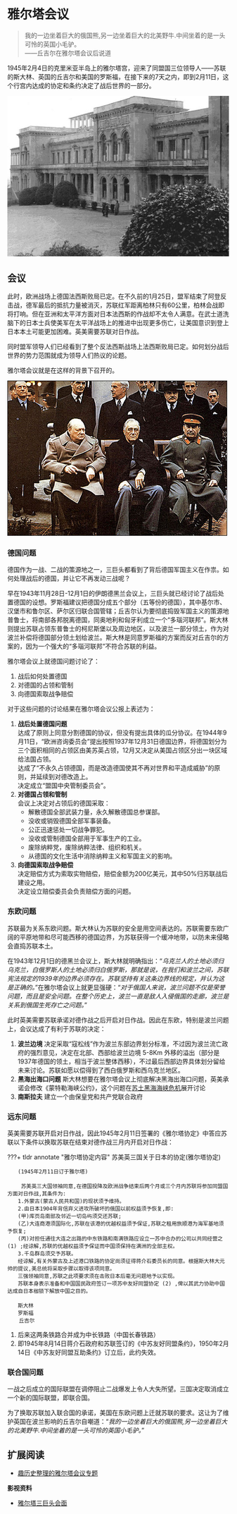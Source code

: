 # 雅尔塔会议

>我的一边坐着巨大的俄国熊,另一边坐着巨大的北美野牛.中间坐着的是一头可怜的英国小毛驴。  
>——丘吉尔在雅尔塔会议后说道

1945年2月4日的克里米亚半岛上的雅尔塔宫，迎来了同盟国三位领导人——苏联的斯大林、英国的丘吉尔和美国的罗斯福，在接下来的7天之内，即到2月11日，这个行宫内达成的协定和条约决定了战后世界的一部分。

![雅尔塔宫殿](img/yalta_place.jpg)

## 会议

此时，欧洲战场上德国法西斯败局已定。在不久前的1月25日，盟军结束了阿登反击战，德军最后的抵抗力量被消灭，苏联红军距离柏林只有60公里，柏林会战即将打响。但在亚洲和太平洋方面对日本法西斯的作战却不太令人满意。在武士道洗脑下的日本士兵使美军在太平洋战场上的推进中出现更多伤亡，让美国意识到登上日本本土可能更加困难。英美需要苏联对日作战。

同时盟军领导人们已经看到了整个反法西斯战场上法西斯败局已定。如何划分战后世界的势力范围就成为领导人们热议的论题。

雅尔塔会议就是在这样的背景下召开的。

![雅尔塔三巨头](img/yalta.jpg)

### 德国问题

德国作为一战、二战的策源地之一，三巨头都看到了背后德国军国主义在作祟。如何处理战后的德国，并让它不再发动三战呢？

早在1943年11月28日-12月1日的伊朗德黑兰会议上，三巨头就已经讨论了战后处置德国的设想。罗斯福建议把德国分成五个部分（五等份的德国），其中基尔市、汉堡市和鲁尔区、萨尔区归联合国管辖；丘吉尔认为要彻底捣毁军国主义的策源地普鲁士，将南部各邦脱离德国，同奥地利和匈牙利成立一个“多瑙河联邦”。斯大林则提出苏联占领东普鲁士的柯尼斯堡以及周边地区，以及波兰一部分领土，作为对波兰补偿将德国部分领土划给波兰。斯大林是同意罗斯福的方案而反对丘吉尔的方案的，因为一个强大的“多瑙河联邦”不符合苏联的利益。

雅尔塔会议上就德国问题讨论了：

1. 战后如何处置德国
2. 对德国的占领和管制
3. 向德国索取战争赔偿

对于这些问题的讨论结果在雅尔塔会议公报上表述为：

1. **战后处置德国问题**  
   达成了原则上同意分割德国的协议，但没有提出具体的瓜分协议。在1944年9月11日，“欧洲咨询委员会”提出按照1937年12月31日德国边界，将德国划分为三个面积相同的占领区由美苏英占领，12月又决定从美国占领区分出一块区域给法国占领。  
   达成了“不永久占领德国，而是改造德国使其不再对世界和平造成威胁”的原则，并延续到对德改造上。  
   决定成立“盟国中央管制委员会”。  
2. **对德国占领和管制**  
   会议上决定对占领后的德国采取：
      - 解散德国全部武装力量，永久解散德国总参谋部。
      - 没收或销毁德国全部军事装备。
      - 公正迅速惩处一切战争罪犯。
      - 没收或管制德国全部用于军事生产的工业。
      - 废除纳粹党，废除纳粹法律、组织和机关。
      - 从德国的文化生活中消除纳粹主义和军国主义的影响。  
3. **向德国索取战争赔偿**  
   决定赔偿方式为索取实物赔偿，赔偿金额为200亿美元，其中50%归苏联战后建设之用。  
   决定设立赔偿委员会负责赔偿方面的问题。

### 东欧问题

苏联最为关系东欧问题。斯大林认为苏联的安全是用空间表达的。苏联需要东欧广阔的平原地带和尽可能西移的德国边界，为苏联获得一个缓冲地带，以防未来侵略会直捣苏联本土。

在1943年12月1日的德黑兰会议上，斯大林就明确指出：“*乌克兰人的土地必须归乌克兰，白俄罗斯人的土地必须归白俄罗斯，那就是说，在我们和波兰之间，苏联宪法规定的1939年的边界必须存在。苏联坚持有关这条边界线的规定，并认为这是正确的。*”在雅尔塔会议上就更显强硬：“*对于俄国人来说，波兰问题不仅是荣誉问题，而且是安全问题。在整个历史上，波兰一直是敌人入侵俄国的走廊，波兰是关系到俄国生死存亡之问题。*”

此时英美需要苏联承诺对德作战之后开启对日作战。因此在东欧，特别是波兰问题上，会议达成了有利于苏联的决定：

1. **波兰边境**
   决定采取“寇松线”作为波兰东部边界划分标准，不过因为波兰流亡政府的强烈意见，决定在北部、西部给波兰边境 5-8Km 外移的溢出（部分是1937年德国的领土，相当于波兰整体西移），不过最后西部边界具体划分留给未来讨论。苏联如愿以偿得到了西白俄罗斯和西乌克兰地区。
2. **黑海出海口问题**
   斯大林想要在雅尔塔会议上彻底解决黑海出海口问题，英美承诺会修改《蒙特勒海峡公约》，这个问题在[苏土黑海海峡危机](../cold_war_come/turkey.md)展开讨论
3. **南斯拉夫**
   建立一个由保皇党和共产党联合政府

### 远东问题

英美需要苏联开启对日作战，因此1945年2月11日签署的《雅尔塔协定》中答应苏联以下条件以换取苏联在结束对德作战三月内开启对日作战：

???+ tldr annotate "雅尔塔协定内容"
    苏美英三国关于日本的协定(雅尔塔协定)

    　　(1945年2月11日订于雅尔塔)

    　　 苏美英三大国领袖同意,在德国投降及欧洲战争结束后两个月或三个月内苏联将参加同盟国方面对日作战,其条件为:  
    　　1.外蒙古(蒙古人民共和国)的现状须予维持。  
    　　2.由日本1904年背信弃义进攻所破坏的俄国以前权益须予恢复,即:  
    　　(甲)库页岛南部及邻近一切岛屿须交还苏联;  
    　　(乙)大连商港须国际化,苏联在该港的优越权益须予保证,苏联之租用旅顺港为海军基地须予恢复;  
    　　(丙)对担任通往大连之出路的中东铁路和南满铁路应设立一苏中合办的公司以共同经营之 (1) ;经谅解,苏联的优越权益须予保证而中国须保持在满洲的全部主权。  
    　　3.千岛群岛须交予苏联。  
    　　经谅解,有关外蒙古及上述港口铁路的协定尚须征得蒋介石委员长的同意。根据斯大林大元帅的提议,美总统将采取步骤以取得该项同意。  
    　　三强领袖同意,苏联之此项要求须在击败日本后毫无问题地予以实现。  
    　　苏联本身表示准备和中国国民政府签订一项苏中友好同盟协定 (2) ,俾以其武力协助中国达成自日本枷锁下解放中国之目的。  

    　　斯大林
    　　罗斯福
    　  丘吉尔

1.  后来这两条铁路合并成为中长铁路（中国长春铁路）
2.  即1945年8月14日蒋介石政府和苏联签订的《中苏友好同盟条约》，1950年2月14日《中苏友好同盟互助条约》订立后，此约失效。

### 联合国问题

一战之后成立的国际联盟在调停阻止二战爆发上令人大失所望。三国决定取消成立一个新的国际联盟，即联合国。

为了换取苏联加入联合国的承诺，美国在东欧问题上迁就苏联的要求。这让为了维护英国在波兰影响的丘吉尔自嘲道：“*我的一边坐着巨大的俄国熊,另一边坐着巨大的北美野牛.中间坐着的是一头可怜的英国小毛驴。*”



## 扩展阅读

- [趣历史整理的雅尔塔会议专题](http://www.qulishi.com/huati/yaertahuiyi/)

**影视资料**

- [雅尔塔三巨头会面](https://www.bilibili.com/video/BV1BW411s7Xf)